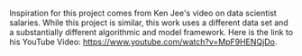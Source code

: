 Inspiration for this project comes from Ken Jee's video on data scientist salaries. While this project is similar, this work uses a different data set and a substantially different algorithmic and model framework. Here is the link to his YouTube Video: https://www.youtube.com/watch?v=MpF9HENQjDo. 
